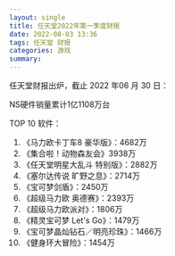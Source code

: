 ```yaml
---
layout: single
title: 任天堂2022年第一季度财报
date: 2022-08-03 13:36
tags: 任天堂 财报
categories: 游戏
summary: 
---
```


任天堂财报出炉，截止 2022 年06 月 30 日：

NS硬件销量累计1亿1108万台

TOP 10 软件：

1. 《马力欧卡丁车8 豪华版》：4682万
2. 《集合啦！动物森友会》3938万
3. 《任天堂明星大乱斗 特别版》：2882万
4. 《塞尔达传说 旷野之息》：2714万
5. 《宝可梦剑盾》：2450万
6. 《超级马力欧 奥德赛》：2393万
7. 《超级马力欧派对》：1806万
8. 《精灵宝可梦 Let's Go》：1479万
9. 《宝可梦晶灿钻石／明亮珍珠》：1466万
10. 《健身环大冒险》：1454万
